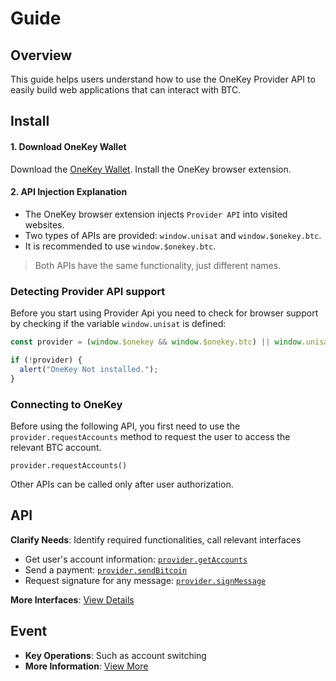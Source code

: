 # Guide

## Overview

This guide helps users understand how to use the OneKey Provider API to easily build web applications that can interact with BTC.



## Install

#### 1. Download OneKey Wallet

Download the [OneKey Wallet](https://onekey.so/download?client=browserExtension). Install the OneKey browser extension.

#### 2. API Injection Explanation

* The OneKey browser extension injects `Provider API` into visited websites.
* Two types of APIs are provided: `window.unisat` and `window.$onekey.btc`.
* It is recommended to use `window.$onekey.btc`.

> Both APIs have the same functionality, just different names.

### Detecting Provider API support

Before you start using Provider Api you need to check for browser support by checking if the variable `window.unisat` is defined:

```javascript
const provider = (window.$onekey && window.$onekey.btc) || window.unisat;

if (!provider) {
  alert("OneKey Not installed.");
}
```

### Connecting to OneKey

Before using the following API, you first need to use the `provider.requestAccounts` method to request the user to access the relevant BTC account.&#x20;

```
provider.requestAccounts()
```

Other APIs can be called only after user authorization.

## API

**Clarify Needs**: Identify required functionalities, call relevant interfaces

* Get user's account information: [`provider.getAccounts`](api-reference/getaccounts.md)
* Send a payment: [`provider.sendBitcoin`](api-reference/sendbitcoin.md)
* Request signature for any message: [`provider.signMessage`](api-reference/signmessage.md)

**More Interfaces**: [View Details](api-reference/)

## Event

* **Key Operations**: Such as account switching
* **More Information**: [View More](event.md)
